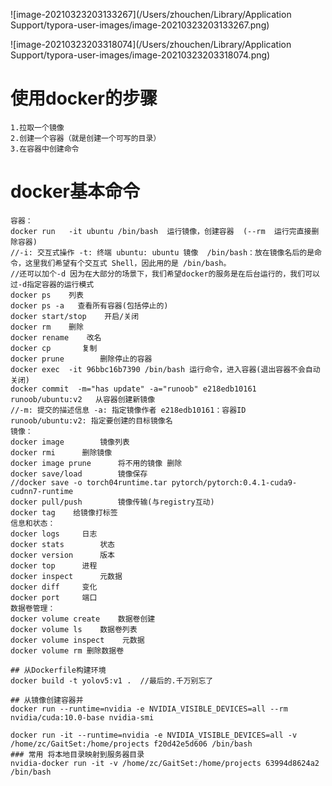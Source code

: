 ![image-20210323203133267](/Users/zhouchen/Library/Application Support/typora-user-images/image-20210323203133267.png)

![image-20210323203318074](/Users/zhouchen/Library/Application Support/typora-user-images/image-20210323203318074.png)

# 使用docker的步骤

```
1.拉取一个镜像
2.创建一个容器（就是创建一个可写的目录）
3.在容器中创建命令
```

# docker基本命令

```
容器：
docker run   -it ubuntu /bin/bash  运行镜像，创建容器  (--rm  运行完直接删除容器)
//-i: 交互式操作 -t: 终端 ubuntu: ubuntu 镜像  /bin/bash：放在镜像名后的是命令，这里我们希望有个交互式 Shell，因此用的是 /bin/bash。
//还可以加个-d 因为在大部分的场景下，我们希望docker的服务是在后台运行的，我们可以过-d指定容器的运行模式
docker ps    列表
docker ps -a   查看所有容器(包括停止的)
docker start/stop    开启/关闭
docker rm    删除
docker rename    改名
docker cp		复制
docker prune		删除停止的容器
docker exec	 -it 96bbc16b7390 /bin/bash	运行命令，进入容器(退出容器不会自动关闭)
docker commit  -m="has update" -a="runoob" e218edb10161 runoob/ubuntu:v2   从容器创建新镜像
//-m: 提交的描述信息 -a: 指定镜像作者 e218edb10161：容器ID  runoob/ubuntu:v2: 指定要创建的目标镜像名
镜像：
docker image		镜像列表
docker rmi		删除镜像
docker image prune		将不用的镜像 删除
docker save/load		镜像保存
//docker save -o torch04runtime.tar pytorch/pytorch:0.4.1-cuda9-cudnn7-runtime
docker pull/push		镜像传输(与registry互动)
docker tag    给镜像打标签
信息和状态：
docker logs		日志
docker stats		状态
docker version		版本
docker top		进程
docker inspect		元数据
docker diff		变化
docker port		端口
数据卷管理：
docker volume create    数据卷创建
docker volume ls    数据卷列表
docker volume inspect    元数据
docker volume rm 删除数据卷

## 从Dockerfile构建环境
docker build -t yolov5:v1 .  //最后的.千万别忘了

## 从镜像创建容器并
docker run --runtime=nvidia -e NVIDIA_VISIBLE_DEVICES=all --rm nvidia/cuda:10.0-base nvidia-smi

docker run -it --runtime=nvidia -e NVIDIA_VISIBLE_DEVICES=all -v /home/zc/GaitSet:/home/projects f20d42e5d606 /bin/bash
### 常用 将本地目录映射到服务器目录
nvidia-docker run -it -v /home/zc/GaitSet:/home/projects 63994d8624a2 /bin/bash
```
